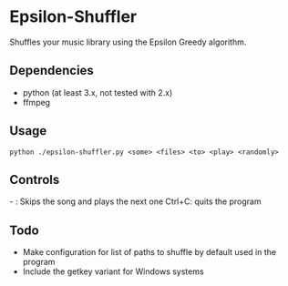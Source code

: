# Epsilon-Shuffler

Shuffles your music library using the Epsilon Greedy algorithm.

## Dependencies
* python (at least 3.x, not tested with 2.x)
* ffmpeg

## Usage
```python ./epsilon-shuffler.py <some> <files> <to> <play> <randomly>```

## Controls
\- : Skips the song and plays the next one
Ctrl+C: quits the program

## Todo
* Make configuration for list of paths to shuffle by default used in the program
* Include the getkey variant for Windows systems
